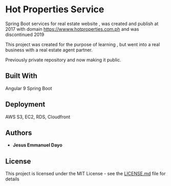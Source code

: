 # Hot Properties Service

Spring Boot services for real estate website , was created and publish at 2017 with domain https://wwww.hotproperties.com.ph and was discontinued 2019

This project was created for the purpose of learning , but went into a real business with a real estate agent partner.

Previously private repository and now making it public.

## Built With
Angular 9
Spring Boot 

## Deployment

AWS S3, EC2, RDS, Cloudfront

## Authors

* **Jesus Emmanuel Dayo**

## License

This project is licensed under the MIT License - see the [LICENSE.md](LICENSE.md) file for details
